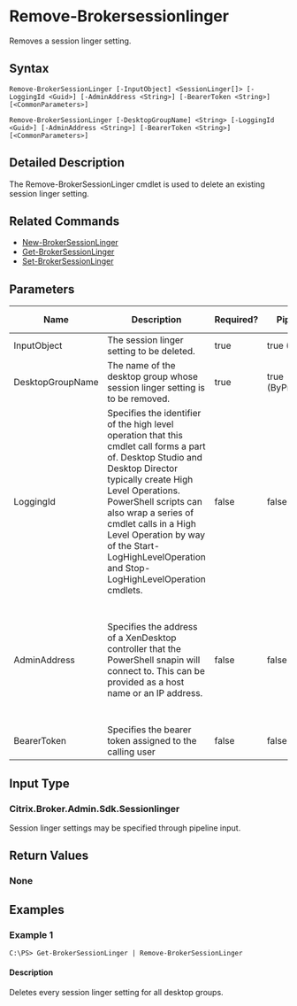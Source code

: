 ﻿
# Remove-Brokersessionlinger
Removes a session linger setting.
## Syntax
```
Remove-BrokerSessionLinger [-InputObject] <SessionLinger[]> [-LoggingId <Guid>] [-AdminAddress <String>] [-BearerToken <String>] [<CommonParameters>]

Remove-BrokerSessionLinger [-DesktopGroupName] <String> [-LoggingId <Guid>] [-AdminAddress <String>] [-BearerToken <String>] [<CommonParameters>]
```
## Detailed Description
The Remove-BrokerSessionLinger cmdlet is used to delete an existing session linger setting.


## Related Commands

* [New-BrokerSessionLinger](./New-BrokerSessionLinger/)
* [Get-BrokerSessionLinger](./Get-BrokerSessionLinger/)
* [Set-BrokerSessionLinger](./Set-BrokerSessionLinger/)
## Parameters
| Name   | Description | Required? | Pipeline Input | Default Value |
| --- | --- | --- | --- | --- |
| InputObject | The session linger setting to be deleted. | true | true (ByValue) |  |
| DesktopGroupName | The name of the desktop group whose session linger setting is to be removed. | true | true (ByPropertyName) |  |
| LoggingId | Specifies the identifier of the high level operation that this cmdlet call forms a part of. Desktop Studio and Desktop Director typically create High Level Operations. PowerShell scripts can also wrap a series of cmdlet calls in a High Level Operation by way of the Start-LogHighLevelOperation and Stop-LogHighLevelOperation cmdlets. | false | false |  |
| AdminAddress | Specifies the address of a XenDesktop controller that the PowerShell snapin will connect to. This can be provided as a host name or an IP address. | false | false | Localhost. Once a value is provided by any cmdlet, this value will become the default. |
| BearerToken | Specifies the bearer token assigned to the calling user | false | false |  |

## Input Type

### Citrix.Broker.Admin.Sdk.Sessionlinger
Session linger settings may be specified through pipeline input.
## Return Values

### None

## Examples

### Example 1
```
C:\PS> Get-BrokerSessionLinger | Remove-BrokerSessionLinger
```
#### Description
Deletes every session linger setting for all desktop groups.
